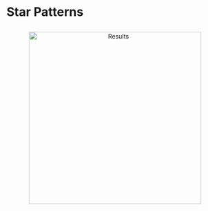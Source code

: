 # Star Patterns 
<div align="center">
  <img src="https://github.com/user-attachments/assets/baf7f809-ca87-49f2-9712-a99a6b15c7a9" alt="Results" width="400" style="margin:10px"/>
</div>
